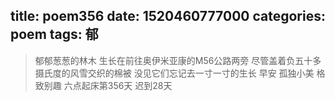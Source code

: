 title: poem356
date: 1520460777000
categories: poem
tags: 郁
---
> 郁郁葱葱的林木
生长在前往奥伊米亚康的M56公路两旁
尽管盖着负五十多摄氏度的风雪交织的棉被
没见它们忘记去一寸一寸的生长
早安
孤独小美
格致别趣
六点起床第356天 迟到28天
